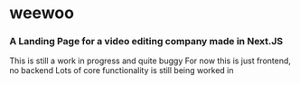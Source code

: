 # weewoo
### A Landing Page for a video editing company made in Next.JS

This is still a work in progress and quite buggy
For now this is just frontend, no backend
Lots of core functionality is still being worked in
